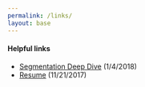```yaml
---
permalink: /links/
layout: base
---
```


#### Helpful links

* <a href="https://www.dropbox.com/l/scl/AADHufgrbFXav2d_0bBRxTVgCXRDpOLJ3GU" target="_blank">Segmentation Deep Dive</a> <span class="link-date">(1/4/2018)</span>
* <a href="https://www.dropbox.com/l/scl/AADF6AHLJmvmD59tKngvz4pDeKqUar6Gl_4" target="_blank">Resume</a> <span class="link-date">(11/21/2017)</span>